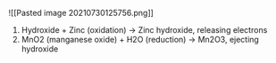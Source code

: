 ![[Pasted image 20210730125756.png]]

1) Hydroxide + Zinc (oxidation) -> Zinc hydroxide, releasing electrons
2) MnO2 (manganese oxide) + H2O (reduction) -> Mn2O3, ejecting hydroxide